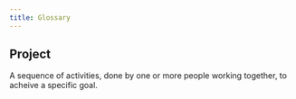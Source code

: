 ```yaml
---
title: Glossary
---
```


## Project
A sequence of activities, done by one or more people working together, to acheive a specific goal.


